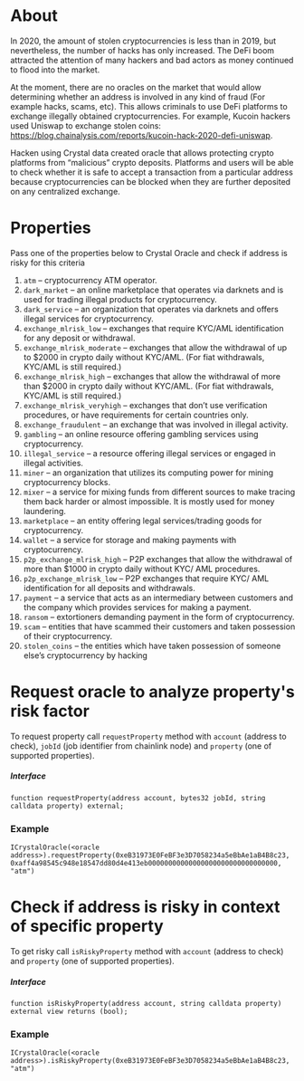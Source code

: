 # About

In 2020, the amount of stolen cryptocurrencies is less than in 2019, but nevertheless, the number of hacks has only increased. The DeFi boom attracted the attention of many hackers and bad actors as money continued to flood into the market.

At the moment, there are no oracles on the market that would allow determining whether an address is involved in any kind of fraud (For example hacks, scams, etc). This allows criminals to use DeFi platforms to exchange illegally obtained cryptocurrencies. For example, Kucoin hackers used Uniswap to exchange stolen coins: https://blog.chainalysis.com/reports/kucoin-hack-2020-defi-uniswap. 

Hacken using Crystal data created oracle that allows protecting crypto platforms from “malicious” crypto deposits. Platforms and users will be able to check whether it is safe to accept a transaction from a particular address because cryptocurrencies can be blocked when they are further deposited on any centralized exchange.

# Properties

Pass one of the properties below to Crystal Oracle and check if address is risky for this criteria

1. `atm` – cryptocurrency ATM operator. 
2. `dark_market` – an online marketplace that operates via darknets and is used for trading illegal products for cryptocurrency. 
3. `dark_service` – an organization that operates via darknets and offers illegal services for cryptocurrency. 
4. `exchange_mlrisk_low` – exchanges that require KYC/AML identification for any deposit or withdrawal. 
5. `exchange_mlrisk_moderate` – exchanges that allow the withdrawal of up to $2000 in crypto daily without KYC/AML. (For fiat withdrawals, KYC/AML is still required.) 
6. `exchange_mlrisk_high` – exchanges that allow the withdrawal of more than $2000 in crypto daily without KYC/AML. (For fiat withdrawals, KYC/AML is still required.) 
7. `exchange_mlrisk_veryhigh` – exchanges that don’t use verification procedures, or have requirements for certain countries only. 
8. `exchange_fraudulent` – an exchange that was involved in illegal activity. 
9. `gambling` – an online resource offering gambling services using cryptocurrency. 
10. `illegal_service` – a resource offering illegal services or engaged in illegal activities. 
11. `miner` – an organization that utilizes its computing power for mining cryptocurrency blocks. 
12. `mixer` – a service for mixing funds from different sources to make tracing them back harder or almost impossible. It is mostly used for money laundering. 
13. `marketplace` – an entity offering legal services/trading goods for cryptocurrency.
14. `wallet` – a service for storage and making payments with cryptocurrency. 
15. `p2p_exchange_mlrisk_high` – P2P exchanges that allow the withdrawal of more than $1000 in crypto daily without KYC/ AML procedures. 
16. `p2p_exchange_mlrisk_low` – P2P exchanges that require KYC/ AML identification for all deposits and withdrawals. 
17. `payment` – a service that acts as an intermediary between customers and the company which provides services for making a payment. 
18. `ransom` – extortioners demanding payment in the form of cryptocurrency. 
19. `scam` – entities that have scammed their customers and taken possession of their cryptocurrency. 
20. `stolen_coins` – the entities which have taken possession of someone else’s cryptocurrency by hacking

# Request oracle to analyze property's risk factor

To request property call `requestProperty` method with `account` (address to check), `jobId` (job identifier from chainlink node) and `property` (one of supported properties).

##### Interface

```Solidity
function requestProperty(address account, bytes32 jobId, string calldata property) external;
```

### Example

```Solidity
ICrystalOracle(<oracle address>).requestProperty(0xeB31973E0FeBF3e3D7058234a5eBbAe1aB4B8c23, 0xaff4a98545c948e18547dd80d4e413eb00000000000000000000000000000000, "atm")
```

# Check if address is risky in context of specific property

To get risky call `isRiskyProperty` method with `account` (address to check) and `property` (one of supported properties).

##### Interface

```Solidity
function isRiskyProperty(address account, string calldata property) external view returns (bool);
```

### Example

```Solidity
ICrystalOracle(<oracle address>).isRiskyProperty(0xeB31973E0FeBF3e3D7058234a5eBbAe1aB4B8c23, "atm")
```
